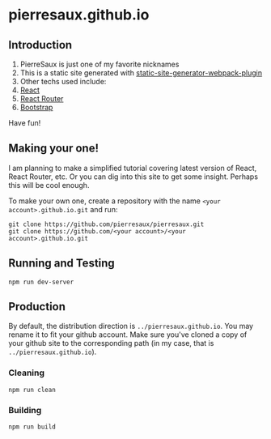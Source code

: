 # pierresaux.github.io

## Introduction
1. PierreSaux is just one of my favorite nicknames
2. This is a static site generated with [static-site-generator-webpack-plugin](https://github.com/markdalgleish/static-site-generator-webpack-plugin)
3. Other techs used include:
  1. [React](https://github.com/facebook/react)
  2. [React Router](https://github.com/reactjs/react-router)
  3. [Bootstrap](https://github.com/twbs/bootstrap)

Have fun!

## Making your one!
I am planning to make a simplified tutorial covering latest version of React, React Router, etc. Or you can dig into this site to get some insight. Perhaps this will be cool enough.

To make your own one, create a repository with the name `<your account>.github.io.git` and run:
```
git clone https://github.com/pierresaux/pierresaux.git
git clone https://github.com/<your account>/<your account>.github.io.git
```

## Running and Testing
```
npm run dev-server
```

## Production
By default, the distribution direction is `../pierresaux.github.io`. You may rename it to fit your github account. Make sure you've cloned a copy of your github site to the corresponding path (in my case, that is `../pierresaux.github.io`).

### Cleaning
```
npm run clean
```

### Building
```
npm run build
```
